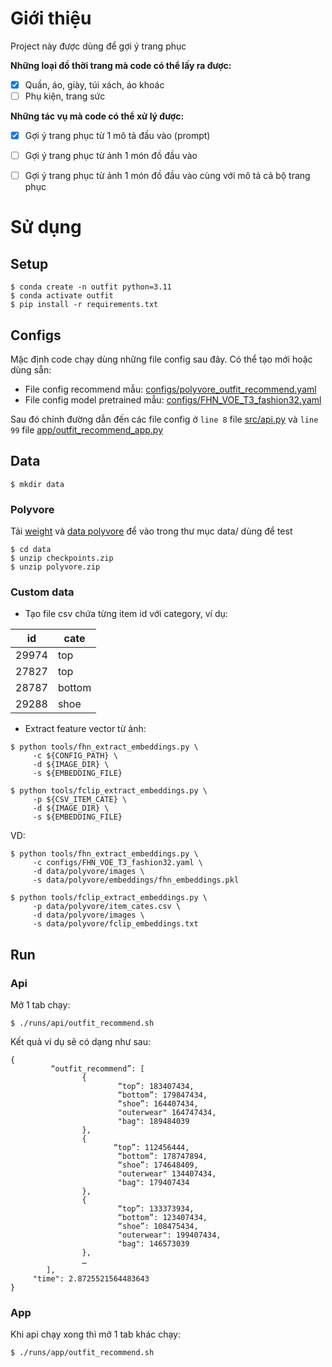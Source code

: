 # Giới thiệu

Project này được dùng để gợi ý trang phục

**Những loại đồ thời trang mà code có thể lấy ra được:**

- [x] Quần, áo, giày, túi xách, áo khoác
- [ ] Phụ kiện, trang sức

**Những tác vụ mà code có thể xử lý được:**

- [x] Gợi ý trang phục từ 1 mô tả đầu vào (prompt)
- [ ] Gợi ý trang phục từ ảnh 1 món đồ đầu vào
- [ ] Gợi ý trang phục từ ảnh 1 món đồ đầu vào cùng với mô tả cả bộ trang phục


# Sử dụng

## Setup
```
$ conda create -n outfit python=3.11
$ conda activate outfit
$ pip install -r requirements.txt
```

## Configs
Mặc định code chạy dùng những file config sau đây. Có thể tạo mới hoặc dùng sẵn:

- File config recommend mẫu: [configs/polyvore_outfit_recommend.yaml](configs/polyvore_outfit_recommend.yaml)
- File config model pretrained mẫu: [configs/FHN_VOE_T3_fashion32.yaml](configs/FHN_VOE_T3_fashion32.yaml)

Sau đó chỉnh đường dẫn đến các file config ở `line 8` file [src/api.py](src/api.py) và `line 99` file [app/outfit_recommend_app.py](app/outfit_recommend_app.py)

## Data

```
$ mkdir data
```

### Polyvore

Tải [weight](https://drive.google.com/file/d/19TDBoE4qQQg3JLXCbxnXtCCMUmZ7Rbn2/view?usp=drive_link) và [data polyvore](https://drive.google.com/file/d/1lVZ2Jj6oiL3aOzMN0sgcYUltCgcFMgu_/view?usp=drive_link) để vào trong thư mục data/ dùng để test
```
$ cd data
$ unzip checkpoints.zip
$ unzip polyvore.zip
```

### Custom data

- Tạo file csv chứa từng item id với category, ví dụ:

id | cate
--- | ---
29974 | top
27827 | top
28787 | bottom
29288 | shoe

- Extract feature vector từ ảnh:
```
$ python tools/fhn_extract_embeddings.py \
  	 -c ${CONFIG_PATH} \
	 -d ${IMAGE_DIR} \
	 -s ${EMBEDDING_FILE}

$ python tools/fclip_extract_embeddings.py \
  	 -p ${CSV_ITEM_CATE} \
	 -d ${IMAGE_DIR} \
	 -s ${EMBEDDING_FILE}	 
```
VD:
```
$ python tools/fhn_extract_embeddings.py \
  	 -c configs/FHN_VOE_T3_fashion32.yaml \
	 -d data/polyvore/images \
	 -s data/polyvore/embeddings/fhn_embeddings.pkl

$ python tools/fclip_extract_embeddings.py \
  	 -p data/polyvore/item_cates.csv \
	 -d data/polyvore/images \
	 -s data/polyvore/fclip_embeddings.txt
```

## Run

### Api
Mở 1 tab chạy:
```
$ ./runs/api/outfit_recommend.sh
```

Kết quả ví dụ sẽ có dạng như sau:

```
{
         “outfit_recommend”: [
                {
                        “top”: 183407434,
                        “bottom”: 179847434,
                        “shoe”: 164407434,
                        "outerwear" 164747434,
                        "bag": 189484039
                },
                {
                       “top”: 112456444,
                        “bottom”: 178747894,
                        “shoe”: 174648409,
                        "outerwear" 134407434,
                        "bag": 179407434
                },
                {
                        “top”: 133373934,
                        “bottom”: 123407434,
                        “shoe”: 108475434,
                        "outerwear": 199407434,
                        "bag": 146573039
                },
                …
        ],
	 "time": 2.8725521564483643
}
```

### App
Khi api chạy xong thì mở 1 tab khác chạy:
```
$ ./runs/app/outfit_recommend.sh
```
